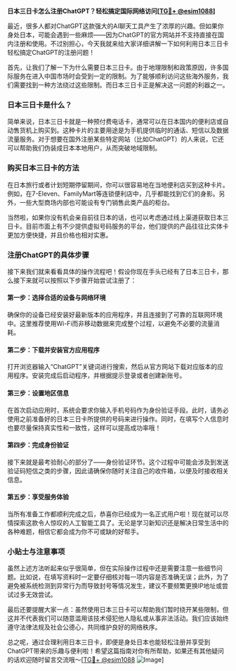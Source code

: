 **日本三日卡怎么注册ChatGPT？轻松搞定国际网络访问[[TG💪+ @esim1088](https://t.me/s/esim1088)]**

最近，很多人都对ChatGPT这款强大的AI聊天工具产生了浓厚的兴趣。但如果你身处日本，可能会遇到一些麻烦——因为ChatGPT的官方网站并不支持直接在国内注册和使用。不过别担心，今天我就来给大家详细讲解一下如何利用日本三日卡轻松搞定ChatGPT的注册问题！

首先，让我们了解一下为什么需要日本三日卡。由于地理限制和政策原因，许多国际服务在进入中国市场时会受到一定的限制。为了能够顺利访问这些海外服务，我们需要找到一种方法绕过这些限制。而日本三日卡正是解决这一问题的利器之一。

### 日本三日卡是什么？

简单来说，日本三日卡就是一种预付费电话卡，通常可以在日本国内的便利店或自动售货机上购买到。这种卡片的主要用途是为手机提供临时的通话、短信以及数据流量服务。对于想要在国外注册某些特定网站（比如ChatGPT）的人来说，它还可以帮助我们伪装成日本本地用户，从而突破地域限制。

### 购买日本三日卡的方法

在日本旅行或者计划短期停留期间，你可以很容易地在当地便利店买到这种卡片。例如，在7-Eleven、FamilyMart等连锁便利店中，几乎都能找到它们的身影。另外，一些大型商场内部也可能设有专门销售此类产品的柜台。

当然啦，如果你没有机会亲自前往日本的话，也可以考虑通过线上渠道获取日本三日卡。目前市面上有不少提供虚拟号码服务的平台，他们提供的产品往往比实体卡更加方便快捷，并且价格也相对实惠。

### 注册ChatGPT的具体步骤

接下来我们就来看看具体的操作流程吧！假设你现在手头已经有了日本三日卡，那么接下来就可以按照以下步骤开始尝试注册了：

#### 第一步：选择合适的设备与网络环境
确保你的设备已经安装好最新版本的应用程序，并且连接到了可靠的互联网环境中。这里推荐使用Wi-Fi而非移动数据来完成整个过程，以避免不必要的流量消耗。

#### 第二步：下载并安装官方应用程序
打开浏览器输入“ChatGPT”关键词进行搜索，然后从官方网站下载对应版本的应用程序。安装完成后启动程序，并根据提示登录或者创建新账号。

#### 第三步：设置地区信息
在首次启动应用时，系统会要求你输入手机号码作为身份验证手段。此时，请务必使用之前准备好的日本三日卡所提供的号码来进行操作。同时，在填写个人信息时也要尽量保持真实性和一致性，这样可以提高成功率哦！

#### 第四步：完成身份验证
接下来就是最考验耐心的部分了——身份验证环节。这个过程中可能会涉及到发送验证码短信之类的步骤，因此请确保你随时关注自己的收件箱，以便及时接收相关信息。

#### 第五步：享受服务体验
当所有准备工作都顺利完成之后，恭喜你已经成为一名正式用户啦！现在就可以尽情探索这款令人惊叹的人工智能工具了。无论是学习新知识还是解决日常生活中的各种难题，相信它都会成为你不可或缺的好帮手。

### 小贴士与注意事项

虽然上述方法听起来似乎很简单，但在实际操作过程中还是需要注意一些细节问题。比如说，在填写资料时一定要仔细核对每一项内容是否准确无误；此外，为了避免被系统检测到异常行为而导致封号等情况发生，建议不要频繁更换IP地址或尝试过多无效尝试。

最后还要提醒大家一点：虽然使用日本三日卡可以帮助我们暂时绕开某些限制，但这并不代表我们可以随意滥用该技术侵犯他人隐私或从事非法活动。我们应该始终遵守法律法规及社会公德心，共同维护良好的网络秩序。

总之呢，通过合理利用日本三日卡，即便是身处日本也能轻松注册并享受到ChatGPT带来的乐趣与便利啦！希望这篇指南对你有所帮助，如果还有其他疑问的话欢迎随时留言交流哦～[[TG💪+ @esim1088](https://t.me/s/esim1088) ![Image](https://i.postimg.cc/4NQfJmqS/Snipaste-2025-05-13-00-14-12.png)]